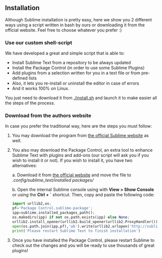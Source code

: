 ## Installation

Although Sublime installation is pretty easy, here we show you 2 different ways using a script written in bash by ours or downloading it from the official website. Feel free to choose whatever you prefer :)



### Use our custom shell-script

We have developed a great and simple script that is able to:

- Install Sublime Text from a repository to be always updated
- Install the Package Control (in order to use some Sublime Plugins)
- Add plugins from a selection written for you in a text file or from pre-defined lists
- Also, it lets you re-install or uninstall the editor in case of errors
- And it works 100% on Linux.

You just need to download it from [./install.sh][1] and launch it to make easier all the steps of the process.



### Download from the authors website

In case you prefer the traditional way, here are the steps you must follow:

 1. You may download the program from [the official Sublime website][2] as well.
 2. You also may download the Package Control, an extra tool to enhance Sublime Text with plugins and add-ons (our script will ask you if you wish to install it or not). If you wish to install it, you have two alternatives:

    a. Download it from [the official website][3] and move the file to *.config/sublime_text/installed packages/*

    b. Open the internal Sublime console using with **View > Show Console** or using the **Ctrl + `** shortcut. Then, copy and paste the following code:

    ```python
    import urllib2,os;
    pf='Package Control.sublime-package';
    ipp=sublime.installed_packages_path();
    os.makedirs(ipp) if not os.path.exists(ipp) else None;
    urllib2.install_opener(urllib2.build_opener(urllib2.ProxyHandler()));
    open(os.path.join(ipp,pf),'wb').write(urllib2.urlopen('http://sublime.wbond.net/'+pf.replace(' ','%20')).read());
    print('Please restart Sublime Text to finish installation')
    ```

 3. Once you have installed the Package Control, please restart Sublime to check out the changes and you will be ready to use thousands of great plugins!

[1]: ./install.sh
[2]: http://sublimetext.com/download
[3]: http://wbond.net/sublime_packages/package_control

